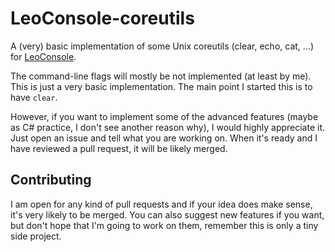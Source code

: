 
# LeoConsole-coreutils

A (very) basic implementation of some Unix coreutils (clear, echo, cat, ...) for
[LeoConsole](https://github.com/BoettcherDasOriginal/LeoConsole).

The command-line flags will mostly be not implemented (at least by me). This is
just a very basic implementation. The main point I started this is to have `clear`.

However, if you want to implement some of the advanced features (maybe as C#
practice, I don't see another reason why), I would highly appreciate it. Just
open an issue and tell what you are working on. When it's ready and I have
reviewed a pull request, it will be likely merged.

## Contributing

I am open for any kind of pull requests and if your idea does make sense, it's
very likely to be merged. You can also suggest new features if you want, but
don't hope that I'm going to work on them, remember this is only a tiny side
project.
